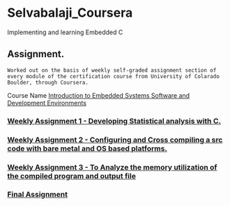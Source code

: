 # Selvabalaji_Coursera
Implementing and learning Embedded C 

## Assignment.

```Worked out on the basis of weekly self-graded assignment section of every module of the certification course from University of Colarado Boulder, through Coursera.```

Course Name [Introduction to Embedded Systems Software and Development Environments](https://www.coursera.org/learn/introduction-embedded-systems)

### [ Weekly Assignment 1 - Developing Statistical analysis with C.](https://github.com/tarunvignesh1/Selvabalaji_Coursera/tree/main/Week-1)

### [Weekly Assignment 2 - Configuring and Cross compiling a src code with bare metal and OS based platforms.](https://github.com/tarunvignesh1/Selvabalaji_Coursera/tree/main/Week-2)

### [Weekly Assignment 3 - To Analyze the memory utilization of the compiled program and output file](https://github.com/tarunvignesh1/Selvabalaji_Coursera/tree/main/Week-3)

### [Final Assignment](https://github.com/tarunvignesh1/Selvabalaji_Coursera/tree/main/final%20assessment)
